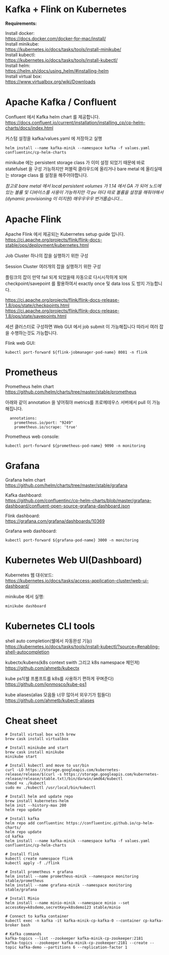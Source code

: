 # Kafka + Flink on Kubernetes

__Requirements:__

Install docker:  
https://docs.docker.com/docker-for-mac/install/  
Install minikube:  
https://kubernetes.io/docs/tasks/tools/install-minikube/  
Install kubectl:  
https://kubernetes.io/docs/tasks/tools/install-kubectl/  
Install helm:  
https://helm.sh/docs/using_helm/#installing-helm  
Install virtual box:  
https://www.virtualbox.org/wiki/Downloads

# Apache Kafka / Confluent

Confluent 에서 Kafka helm chart 를 제공합니다.  
https://docs.confluent.io/current/installation/installing_cp/cp-helm-charts/docs/index.html

커스텀 설정을 kafka/values.yaml 에 저장하고 실행


    helm install --name kafka-minik --namespace kafka -f values.yaml confluentinc/cp-helm-charts

minikube 에는 persistent storage class 가 이미 설정 되었기 때문에 바로 statefulset 을 구성 가능하지만
퍼블릭 클라우드에 올리거나 bare metal 에 올리실때는 storage class 를 설정을 해주어야합니다.

*참고로 bare metal 에서 local persistent volumes 가 1.14 에서 GA 가 되어 노드에 있는 볼륨 및 디바이스를 사용이 가능하지만
각 pv 마다 따로 볼륨을 설정을 해줘야해서(dynamic provisioning 이 미지원) 매우우우우 번거롭습니다...*


# Apache Flink

Apache Flink 에서 제공되는 Kubernetes setup guide 입니다.  
https://ci.apache.org/projects/flink/flink-docs-stable/ops/deployment/kubernetes.html

Job Cluster
하나의 잡을 실행하기 위한 구성

Session Cluster
여러개의 잡을 실행하기 위한 구성

플링크의 잡이 만약 fail 되게 되었을때 자동으로 다시시작하게 되며 checkpoint/savepoint 를 활용하여서 exactly once 및 data loss 도 방지 가능합니다.

https://ci.apache.org/projects/flink/flink-docs-release-1.8/ops/state/checkpoints.html  
https://ci.apache.org/projects/flink/flink-docs-release-1.8/ops/state/savepoints.html

세션 클러스터로 구성하면 Web GUI 에서 job submit 이 가능해집니다 따라서 여러 잡을 수행하는것도 가능합니다.

Flink web GUI:  

    kubectl port-forward ${flink-jobmanager-pod-name} 8081 -n flink

# Prometheus
Prometheus helm chart  
https://github.com/helm/charts/tree/master/stable/prometheus

아래와 같이 annotation 을 넣어줘야 metrics를 프로메테우스 서버에서 pull 이 가능해집니다.

      annotations:
        prometheus.io/port: "9249"
        prometheus.io/scrape: 'true'

Prometheus web console:

    kubectl port-forward ${prometheus-pod-name} 9090 -n monitoring

# Grafana
Grafana helm chart  
https://github.com/helm/charts/tree/master/stable/grafana

Kafka dashboard:  
https://github.com/confluentinc/cp-helm-charts/blob/master/grafana-dashboard/confluent-open-source-grafana-dashboard.json

Flink dashboard:  
https://grafana.com/grafana/dashboards/10369

Grafana web dashboard:  

    kubectl port-forward ${grafana-pod-name} 3000 -n monitoring

# Kubernetes Web UI(Dashboard)
Kubernetes 웹 대쉬보드:  
https://kubernetes.io/docs/tasks/access-application-cluster/web-ui-dashboard/

minikube 에서 실행:  

    minikube dashboard

# Kubernetes CLI tools
shell auto completion(쉘에서 자동완성 기능)  
https://kubernetes.io/docs/tasks/tools/install-kubectl/?source=#enabling-shell-autocompletion

kubectx/kubens(k8s context swith 그리고 k8s namespace 체인져)  
https://github.com/ahmetb/kubectx

kube ps1(쉘 프롬프트를 k8s를 사용하기 편하게 꾸며준다)  
https://github.com/jonmosco/kube-ps1

kube aliases(alias 모음들 너무 많아서 외우기가 힘들다)  
https://github.com/ahmetb/kubectl-aliases


# Cheat sheet

```
# Install virtual box with brew
brew cask install virtualbox

# Install minikube and start
brew cask install minikube
minikube start

# Install kubectl and move to usr/bin
curl -LO https://storage.googleapis.com/kubernetes-release/release/$(curl -s https://storage.googleapis.com/kubernetes-release/release/stable.txt)/bin/darwin/amd64/kubectl
chmod +x ./kubectl
sudo mv ./kubectl /usr/local/bin/kubectl

# Install helm and update repo
brew install kubernetes-helm
helm init --history-max 200
helm repo update

# Install kafka
helm repo add confluentinc https://confluentinc.github.io/cp-helm-charts/
helm repo update
cd kafka
helm install --name kafka-minik --namespace kafka -f values.yaml confluentinc/cp-helm-charts

# Install flink
kubectl create namespace flink
kubectl apply -f ./flink

# Install prometheus + grafana
helm install --name prometheus-minik --namespace monitoring stable/prometheus
helm install --name grafana-minik --namespace monitoring stable/grafana

# Install Minio
helm install --name minio-minik --namespace minio --set accessKey=k8sdemo,secretKey=k8sdemo123 stable/minio

# Connect to kafka container
kubectl exec -n kafka -it kafka-minik-cp-kafka-0 --container cp-kafka-broker bash

# Kafka commands
kafka-topics --list --zookeeper kafka-minik-cp-zookeeper:2181
kafka-topics --zookeeper kafka-minik-cp-zookeeper:2181 --create --topic kafka-demo --partitions 6 --replication-factor 1